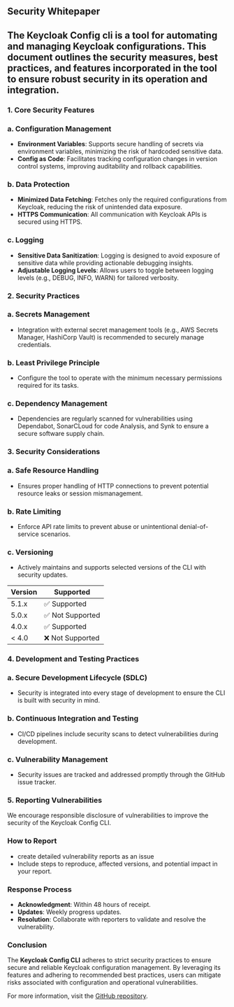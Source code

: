 ## Security Whitepaper 



The **Keycloak Config cli** is a tool for automating and managing Keycloak configurations. This document outlines the security measures, best practices, and features incorporated in the tool to ensure robust security in its operation and integration.
---

### 1. Core Security Features

### a. Configuration Management
- **Environment Variables**: Supports secure handling of secrets via environment variables, minimizing the risk of hardcoded sensitive data.
- **Config as Code**: Facilitates tracking configuration changes in version control systems, improving auditability and rollback capabilities.

### b. Data Protection
- **Minimized Data Fetching**: Fetches only the required configurations from Keycloak, reducing the risk of unintended data exposure.
- **HTTPS Communication**: All communication with Keycloak APIs is secured using HTTPS.

### c. Logging
- **Sensitive Data Sanitization**: Logging is designed to avoid exposure of sensitive data while providing actionable debugging insights.
- **Adjustable Logging Levels**: Allows users to toggle between logging levels (e.g., DEBUG, INFO, WARN) for tailored verbosity.


### 2. Security Practices

### a. Secrets Management
- Integration with external secret management tools (e.g., AWS Secrets Manager, HashiCorp Vault) is recommended to securely manage credentials.

### b. Least Privilege Principle
- Configure the tool to operate with the minimum necessary permissions required for its tasks.

### c. Dependency Management
- Dependencies are regularly scanned for vulnerabilities using Dependabot, SonarCLoud for code Analysis, and Synk to ensure a secure software supply chain.


### 3. Security Considerations

### a. Safe Resource Handling
- Ensures proper handling of HTTP connections to prevent potential resource leaks or session mismanagement.

### b. Rate Limiting
- Enforce API rate limits to prevent abuse or unintentional denial-of-service scenarios.

### c. Versioning
- Actively maintains and supports selected versions of the CLI with security updates.

| Version | Supported          |
| ------- | ------------------ |
| 5.1.x   | ✅ Supported       |
| 5.0.x   | ✅ Not Supported   |
| 4.0.x   | ✅ Supported       |
| < 4.0   | ❌ Not Supported   |



### 4. Development and Testing Practices

### a. Secure Development Lifecycle (SDLC)
- Security is integrated into every stage of development to ensure the CLI is built with security in mind.

### b. Continuous Integration and Testing
- CI/CD pipelines include security scans to detect vulnerabilities during development.

### c. Vulnerability Management
- Security issues are tracked and addressed promptly through the GitHub issue tracker.


### 5. Reporting Vulnerabilities

We encourage responsible disclosure of vulnerabilities to improve the security of the Keycloak Config CLI.

### How to Report
- create  detailed vulnerability reports as an issue
- Include steps to reproduce, affected versions, and potential impact in your report.

### Response Process
- **Acknowledgment**: Within 48 hours of receipt.
- **Updates**: Weekly progress updates.
- **Resolution**: Collaborate with reporters to validate and resolve the vulnerability. 


### Conclusion

The **Keycloak Config CLI** adheres to strict security practices to ensure secure and reliable Keycloak configuration management. By leveraging its features and adhering to recommended best practices, users can mitigate risks associated with configuration and operational vulnerabilities.

For more information, visit the [GitHub repository](https://github.com/adorsys/keycloak-config-cli).
